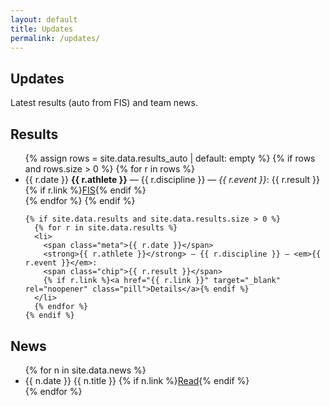 ```yaml
---
layout: default
title: Updates
permalink: /updates/
---
```


<section class="container">
  <h1>Updates</h1>
  <p class="muted">Latest results (auto from FIS) and team news.</p>

  <h2 class="section-title">Results</h2>
  <ul class="listy">
    {% assign rows = site.data.results_auto | default: empty %}
    {% if rows and rows.size > 0 %}
      {% for r in rows %}
      <li>
        <span class="meta">{{ r.date }}</span>
        <strong>{{ r.athlete }}</strong> — {{ r.discipline }} — <em>{{ r.event }}</em>:
        <span class="chip">{{ r.result }}</span>
        {% if r.link %}<a href="{{ r.link }}" target="_blank" rel="noopener" class="pill">FIS</a>{% endif %}
      </li>
      {% endfor %}
    {% endif %}

    {% if site.data.results and site.data.results.size > 0 %}
      {% for r in site.data.results %}
      <li>
        <span class="meta">{{ r.date }}</span>
        <strong>{{ r.athlete }}</strong> — {{ r.discipline }} — <em>{{ r.event }}</em>:
        <span class="chip">{{ r.result }}</span>
        {% if r.link %}<a href="{{ r.link }}" target="_blank" rel="noopener" class="pill">Details</a>{% endif %}
      </li>
      {% endfor %}
    {% endif %}
  </ul>

  <h2 class="section-title" style="margin-top:30px">News</h2>
  <ul class="listy">
    {% for n in site.data.news %}
    <li>
      <span class="meta">{{ n.date }}</span>
      {{ n.title }}
      {% if n.link %}<a href="{{ n.link }}" target="_blank" rel="noopener" class="pill">Read</a>{% endif %}
    </li>
    {% endfor %}
  </ul>
</section>
